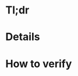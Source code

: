 # Tl;dr
<!-- Insert brief description of this PR. This will become the commit body once merged -->

# Details
<!-- As much detail as you think is necessary -->

<!-- Be sure to link to any relevant Slack discussions or channels -->

# How to verify
<!-- For bug fixes, how to verify the fix; for new features, steps on how to see it in action -->
